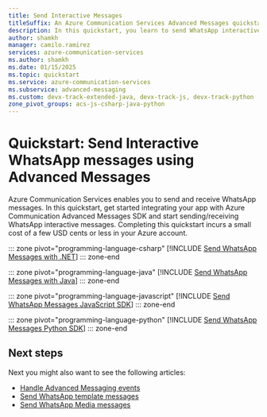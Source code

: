 ```yaml
---
title: Send Interactive Messages
titleSuffix: An Azure Communication Services Advanced Messages quickstart
description: In this quickstart, you learn to send WhatsApp interactive messages using Azure Communication Services Advanced Messages sdk.
author: shamkh
manager: camilo.ramirez
services: azure-communication-services
ms.author: shamkh
ms.date: 01/15/2025
ms.topic: quickstart
ms.service: azure-communication-services
ms.subservice: advanced-messaging
ms.custom: devx-track-extended-java, devx-track-js, devx-track-python
zone_pivot_groups: acs-js-csharp-java-python
---
```


# Quickstart: Send Interactive WhatsApp messages using Advanced Messages

Azure Communication Services enables you to send and receive WhatsApp messages. In this quickstart, get started integrating your app with Azure Communication Advanced Messages SDK and start sending/receiving WhatsApp interactive messages. Completing this quickstart incurs a small cost of a few USD cents or less in your Azure account.

::: zone pivot="programming-language-csharp"
[!INCLUDE [Send WhatsApp Messages with .NET](./includes/interactive/messages-quickstart-interactive-messages-net.md)]
::: zone-end

::: zone pivot="programming-language-java"
[!INCLUDE [Send WhatsApp Messages with Java](./includes/interactive/messages-quickstart-interactive-messages-java.md)]
::: zone-end

::: zone pivot="programming-language-javascript"
[!INCLUDE [Send WhatsApp Messages JavaScript SDK](./includes/interactive/messages-quickstart-interactive-messages-js.md)]
::: zone-end

::: zone pivot="programming-language-python"
[!INCLUDE [Send WhatsApp Messages Python SDK](./includes/interactive/messages-quickstart-interactive-messages-python.md)]
::: zone-end

## Next steps

Next you might also want to see the following articles:

- [Handle Advanced Messaging events](./handle-advanced-messaging-events.md)
- [Send WhatsApp template messages](../../../quickstarts/advanced-messaging/whatsapp/send-template-messages.md)
- [Send WhatsApp Media messages](../../../quickstarts/advanced-messaging/whatsapp/get-started.md)
